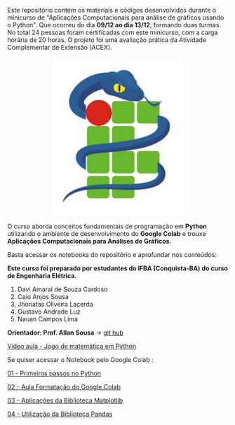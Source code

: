  Este repositório contém os materiais e códigos desenvolvidos durante o minicurso de "Aplicações Computacionais para análise de gráficos usando o Python". Que ocorreu do dia **09/12 ao dia 13/12**, formando duas turmas. No total 24 pessoas foram certificadas com este minicurso, com a carga horária de 20 horas.
O projeto foi uma avaliação prática da Atividade Complementar de Extensão (ACEX).

<div style ='display: flex; justify-content: center;'><img src='logo.jpeg' width=300px> </div>

 O curso aborda conceitos fundamentais de programação em **Python** utilizando o ambiente de desenvolvimento do **Google Colab** e trouxe **Aplicações Computacionais para Análises de Gráficos**.

 Basta acessar os notebooks do repositório e aprofundar nos conteúdos:

 **Este curso foi preparado por estudantes do IFBA (Conquista-BA) do curso de Engenharia Elétrica**.

1. Davi Amaral de Souza Cardoso
2. Caio Anjos Sousa
3. Jhonatas Oliveira Lacerda
4. Gustavo Andrade Luz
5. Nauan Campos Lima

**Orientador: Prof. Allan Sousa** -> [git hub](https://github.com/ProfAllanIFBA)

[Video aula - Jogo de matemática em Python](https://youtu.be/HN1AFtwFF7M?si=w1kentmtkRz4A_2j)

 Se quiser acessar o Notebook pelo Google Colab :

 [01 - Primeiros passos no Python](https://colab.research.google.com/drive/1k-8rLc6QyZYS75F85zYd2U1MaeMNstAU?usp=sharing#scrollTo=5G2fbNPeFYe5)

[02 - Aula Formatação do Google Colab](https://colab.research.google.com/github/Dev-Amaral/Aplicacoes-computacionais-para-analise-de-graficos-usando-Python-Minicurso-/blob/main/02_Aula_Formata%C3%A7%C3%A3o_do_Google_Colab.ipynb#scrollTo=DTBsRMYCCifc)

[03 - Aplicações da Biblioteca Matplotlib](https://colab.research.google.com/github/Dev-Amaral/Aplicacoes-computacionais-para-analise-de-graficos-usando-Python-Minicurso-/blob/main/03_Aplica%C3%A7%C3%B5es_da_Matplotlib.ipynb)

[04 - Utilização da Biblioteca Pandas](https://colab.research.google.com/drive/1gNLef-X0CS35qbf3mjQL3YJEqFlIOAzC?usp=sharing)

